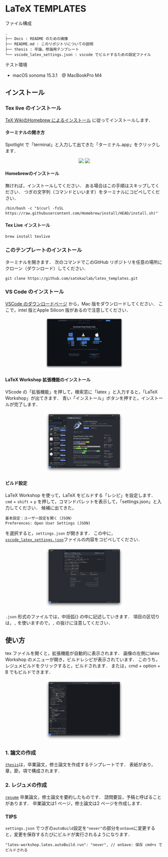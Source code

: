 # LaTeX TEMPLATES
ファイル構成
```
.
├── Docs : README のための画像
├── README.md : このリポジトリについての説明
├── thesis : 卒論，修論用テンプレート
└── vscode_latex_settings.json : vscode でビルドするための設定ファイル
```

テスト環境
- macOS sonoma 15.3.1　@ MacBookPro M4

## インストール
### Tex live のインストール
[TeX WikiのHomebrew によるインストール](https://texwiki.texjp.org/?TeX%20Live%2FMac#texlive-install-pacman) に従ってインストールします．
#### ターミナルの開き方
Spotlight で「terminal」と入力して出てきた「ターミナル.app」をクリックします．
<p align="center">
  <img src="./Docs/terminal_open.png" width="45%">
  <img src="./Docs/terminal.png" width="45%">
</p>

#### Homebrewのインストール
無ければ，インストールしてください．
ある場合はこの手順はスキップしてください．
つぎの文字列（コマンドといいます）をターミナルにコピペしてください．
```shell
/bin/bash -c "$(curl -fsSL https://raw.githubusercontent.com/Homebrew/install/HEAD/install.sh)"
```

#### Tex Live インストール
```shell
brew install texlive
```

### このテンプレートのインストール
ターミナルを開きます．
次のコマンドでこのGitHub リポジトリを任意の場所にクローン（ダウンロード）してください．

```shell
git clone https://github.com/satokazlab/latex_templates.git
```

### VS Code のインストール
[VSCode のダウンロードページ](https://code.visualstudio.com/download)
から，Mac 版をダウンロードしてください．
ここで，intel 版とApple Silicon 版があるので注意してください．
<p align="center">
  <img src="./Docs/vscode_install.png" width="50%">
</p>

#### LaTeX Workshop 拡張機能のインストール
VScode の「拡張機能」を押して，検索窓に「latex 」と入力すると，「LaTeX Workshop」が出てきます．
青い「インストール」ボタンを押すと，インストールが完了します．
<p align="center">
  <img src="./Docs/latex_workshop_install.png" width="50%">
</p>

#### ビルド設定
LaTeX Workshop を使って，LaTeX をビルドする「レシピ」を設定します．
`cmd` + `shift` + `p` を押して，コマンドパレットを表示して，「settings.json」と入力してください．
候補に出てきた，
```
基本設定：ユーザー設定を開く（JSON）
Preferences: Open User Settings (JSON)
```
を選択すると，`settings.json` が開きます．
この中に，[`vscode_latex_settings.json`](./vscode_latex_settings.json)ファイルの内容をコピペしてください．
<p align="center">
  <img src="./Docs/command_palette.png" width="50%">
</p>

`.json` 形式のファイルでは，中括弧{} の中に記述していきます．
項目の区切りは，`,` を使いますので，`,` の抜けに注意してください．


## 使い方
tex ファイルを開くと，拡張機能が自動的に表示されます．
画像の左側にlatex Workshop のメニューが開き，ビルドレシピが表示されています．
このうち，レジュメビルドをクリックすると，ビルドされます．
または，cmd + option + B でもビルドできます．
<p align="center">
  <img src="./Docs/latex_workshop.png" width="50%">
</p>

### 1. 論文の作成
[`thesis`](./thesis)は，卒業論文，修士論文を作成するテンプレートです．
表紙があり，章，節，項で構成されます．

### 2. レジュメの作成
[`resume`](./resume) 卒業論文，修士論文を要約したものです．
諮問要旨，予稿と呼ばることがあります．
卒業論文は1 ページ，修士論文は2 ページを作成します．

### TIPS
`settings.json` でつぎの`autoBuild`設定を`"never"`の部分を`onSave`に変更すると，変更を保存するたびにビルドが実行されるようになります．
```
"latex-workshop.latex.autoBuild.run": "never", // onSave: 保存 cmd+s でビルドされる
```


<!-- ### 3. レポートの作成 -->
<!-- 授業などでお使いください． -->
